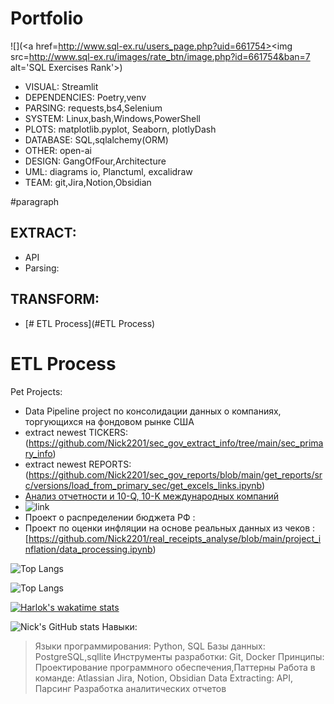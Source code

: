 # Portfolio
![](<a href=http://www.sql-ex.ru/users_page.php?uid=661754><img src=http://www.sql-ex.ru/images/rate_btn/image.php?id=661754&ban=7 alt='SQL Exercises Rank'></a>)
- VISUAL:       Streamlit
- DEPENDENCIES: Poetry,venv
- PARSING:      requests,bs4,Selenium
- SYSTEM:       Linux,bash,Windows,PowerShell
- PLOTS:        matplotlib.pyplot, Seaborn, plotlyDash
- DATABASE:     SQL,sqlalchemy(ORM)
- OTHER:        open-ai
- DESIGN:       GangOfFour,Architecture
- UML:          diagrams io, Planctuml, excalidraw
- TEAM:         git,Jira,Notion,Obsidian

#paragraph
## EXTRACT:
- API
- Parsing: 
## TRANSFORM:
- [# ETL Process](#ETL Process)

# ETL Process
Pet Projects:
- Data Pipeline project по консолидации данных о компаниях, торгующихся на фондовом рынке США
- extract newest TICKERS:
(https://github.com/Nick2201/sec_gov_extract_info/tree/main/sec_primary_info)
- extract newest REPORTS:
(https://github.com/Nick2201/sec_gov_reports/blob/main/get_reports/src/versions/load_from_primary_sec/get_excels_links.ipynb)
- [Анализ отчетности и 10-Q, 10-K международных компаний](https://github.com/users/Nick2201/projects/1)
- 
  ![link](https://github.com/Nick2201/sec_gov_reports/blob/main/get_reports/src/versions/load_from_primary_sec/Find_Company_Reports.ipynb)
- Проект о распределении бюджета РФ :
- Проект по оценки инфляции на основе реальных данных из чеков :[https://github.com/Nick2201/real_receipts_analyse/blob/main/project_inflation/data_processing.ipynb)

![Top Langs](https://github-readme-stats.vercel.app/api/top-langs/?username=nick2201&hide_progress=true)

![Top Langs](https://github-readme-stats.vercel.app/api/top-langs/?username=nick2201\&hide_progress=true)

[![Harlok's wakatime stats](https://github-readme-stats.vercel.app/api/wakatime?username=nick2201)](https://github.com/nick2201/github-readme-stats)


![Nick's GitHub stats](https://github-readme-stats.vercel.app/api?username=nick2201\&rank_icon=github)
Навыки:
> Языки программирования: Python, SQL
> Базы данных: PostgreSQL,sqllite
> Инструменты разработки: Git, Docker
> Принципы: Проектирование программного обеспечения,Паттерны
> Работа в команде: Atlassian Jira, Notion, Obsidian
> Data Extracting: API, Парсинг
> Разработка аналитических отчетов
